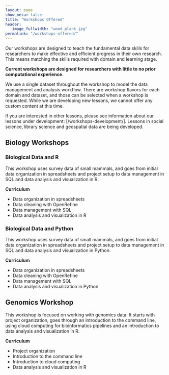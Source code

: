 ```yaml
---
layout: page
show_meta: false
title: "Workshops Offered"
header:
   image_fullwidth: "wood_plank.jpg"
permalink: "/workshops-offered/"
---
```


Our workshops are designed to teach the fundamental data skills 
for researchers to make effective and efficient progress in their 
own research. This means matching the skills required with domain
and learning stage.

**Current workshops are designed for researchers with little to 
no prior computational experience.**

We use a single dataset throughout the workshop to model
the data management and analysis workflow. There are workshop flavors
for each domain and dataset, and those can be selected when a 
workshop is requested. While we are developing new lessons, we cannot
offer any custom content at this time. 

If you are interested in other lessons, please see information about 
our lessons under development: [/workshops-development/]. Lessons in social science, library science and
geospatial data are being developed.

## Biology Workshops

### Biological Data and R  
This workshop uses survey data of small mammals, and goes from 
initial data organization in spreadsheets and project setup to 
data management in SQL and data analysis and visualization in R.

**Curriculum**  

- Data organization in spreadsheets
- Data cleaning with OpenRefine
- Data management with SQL
- Data analysis and visualization in R


### Biological Data and Python
This workshop uses survey data of small mammals, and goes from 
initial data organization in spreadsheets and project setup to 
data management in SQL and data analysis and visualization in Python.

**Curriculum**  

* Data organization in spreadsheets
* Data cleaning with OpenRefine
* Data management with SQL
* Data analysis and visualization in Python


## Genomics Workshop
This workshop is focused on working with genomics data. It starts
with project organization, goes through an introduction to the command
line, using cloud computing for bioinformatics pipelines and an introduction
to data analysis and visualization in R.

**Curriculum**  

* Project organization
* Introduction to the command line
* Introduction to cloud computing
* Data analysis and visualization in R
